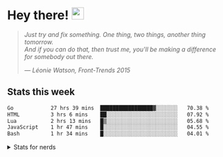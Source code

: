 <h1>Hey there!&nbsp;<img src="https://media.giphy.com/media/hvRJCLFzcasrR4ia7z/giphy.gif" width="28" /></h1>

> _Just try and fix something. One thing, two things, another thing tomorrow._   
> _And if you can do that, then trust me, you'll be making a difference for
somebody out there._
>
> — _Léonie Watson, Front-Trends 2015_

## Stats this week

<!--START_SECTION:waka-->

```txt
Go            27 hrs 39 mins  █████████████████▓░░░░░░░   70.38 %
HTML          3 hrs 6 mins    ██░░░░░░░░░░░░░░░░░░░░░░░   07.92 %
Lua           2 hrs 13 mins   █▒░░░░░░░░░░░░░░░░░░░░░░░   05.68 %
JavaScript    1 hr 47 mins    █░░░░░░░░░░░░░░░░░░░░░░░░   04.55 %
Bash          1 hr 34 mins    █░░░░░░░░░░░░░░░░░░░░░░░░   04.01 %
```

<!--END_SECTION:waka-->

<details>

<summary>Stats for nerds</summary>

<sub>2022 - Present</sub>  
[![wakatime](https://wakatime.com/badge/user/906b6002-20d3-446f-8f9c-4dd4d504fa63.svg)](https://wakatime.com/@906b6002-20d3-446f-8f9c-4dd4d504fa63)  

## 📊 Github stats

### 🏋 &nbsp;Current streak

[![lloyd's github work streak](https://github-readme-streak-stats.herokuapp.com/?user=lloydlobo&theme=dracula&hide_border=true)](https://github-readme-streak-stats.herokuapp.com/)

### 💻 GitHub profile stats

<!-- Languages (Dark/Light) + Github Stats (Dark/Light) -->
[![lloyd's GitHub stats-Dark](https://github-readme-stats.vercel.app/api/top-langs/?username=lloydlobo&show_icons=true&count_private=true&hide_border=true&theme=dracula#gh-dark-mode-only)](https://github.com/anuraghazra/github-readme-stats#gh-dark-mode-only)
[![lloyd's GitHub stats-Light](https://github-readme-stats.vercel.app/api/top-langs/?username=lloydlobo&show_icons=true&count_private=true&hide_border=true&theme=default#gh-light-mode-only)](https://github.com/anuraghazra/github-readme-stats#gh-light-mode-only)
[![lloyd's GitHub stats-Dark](https://github-readme-stats.vercel.app/api?username=lloydlobo&show_icons=true&count_private=true&hide_border=true&theme=dracula#gh-dark-mode-only)](https://github.com/anuraghazra/github-readme-stats#gh-dark-mode-only)
[![lloyd's GitHub stats-Light](https://github-readme-stats.vercel.app/api?username=lloydlobo&show_icons=true&count_private=true&hide_border=true&theme=default#gh-light-mode-only)](https://github.com/anuraghazra/github-readme-stats#gh-light-mode-only)

<!-- <a href="https://wakatime.com"><img src="https://wakatime.com/share/@lloydlobo/4d95632a-93ad-49bc-8fa8-0d7d596ad2a1.png" /></a> -->
[![Languages over All Time](https://wakatime.com/share/@lloydlobo/4d95632a-93ad-49bc-8fa8-0d7d596ad2a1.png)](https://wakatime.com)

<!-- Codersrank All-Time Language Stats  -->
<a href="https://profile.codersrank.io/user/lloydlobo/">
    <img
      src="http://cr-skills-chart-widget.azurewebsites.net/api/api?username=lloydlobo&padding=0&skills=assembly,c,C%2B%2B,C%23,css,go,html,java,javascript,jupyter+notebook,lua,mysql,php,python,rust,shell,sql,typescript,zig&show-other-skills=true&branding=true&tooltip=true&width=640&height=160&bg=1f242c"
    />
</a>

<!-- https://github-readme-activity-graph.cyclic.app -->
[![lloyd's activity graph](https://github-readme-activity-graph.vercel.app/graph?username=lloydlobo&theme=dracula)](https://github.com/ashutosh00710/github-readme-activity-graph)

</details>
